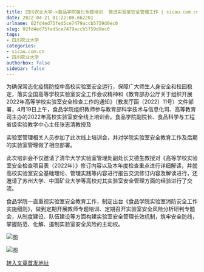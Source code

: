 ```yaml
---
title: 四川农业大学->食品学院强化专题培训  推进实验室安全管理工作 | sicau.com.cn
date: 2022-04-21 01:22:00.662201
urlname: 02fd4ed75fed5ce7479accb5759d0ec0
slug: 02fd4ed75fed5ce7479accb5759d0ec0
tags: 
- 四川农业大学
categories:
- sicau.com.cn
- 四川农业大学
authorbox: false
sidebar: false
---
```

为确保常态化疫情防控中高校实验室安全运行，保障广大师生人身安全和校园稳定，落实全国高等学校实验室安全工作会议精神和《教育部办公厅关于组织开展2022年高等学校实验室安全检查工作的通知》（教发厅函〔2022〕11号）文件部署，4月19日上午，食品学院组织教师参与教育部科学技术与信息化司、高等教育司主办的2022年高校实验室安全线上培训会。食品学院副院长、食品科学与工程省级实验教学中心主任张志清教授及
<!--more-->
实验室管理相关人员参加了此次线上培训会，并对学院实验室安全教育工作及后期的实验室管理做了相应部署。

此次培训会不仅邀请了清华大学实验室管理处副处长艾德生教授对《高等学校实验室安全检查项目表（2022年）》修订内容以及本年度检查重点进行详细解读，并就高校实验室安全基础理论、管理实践等内容进行报告交流修订内容及解读进行，还邀请了苏州大学、中国矿业大学等高校对其实验室安全管理方面的经验进行了交流。

食品学院一直重视实验室安全教育工作，制定出台《食品学院实验室消防安全工作实施细则》，做到定期开展教师专题培训、定期召开实验室安全风险分析研判专题会，从制度建设、队伍建设等方面构建实验室安全管理长效机制，筑牢安全防线，掌握防范、化解、遏制实验室安全风险的主动权。

![图](https://news.sicau.edu.cn/__local/9/7A/F4/BA0AEE85B53B7162374840946CB_D09FE40E_12521.jpg)

![图](https://news.sicau.edu.cn/__local/7/3F/06/DC87627948188BACBA51A7B3879_AA5A3E5D_166F3.jpg)

[转入文章首发地址](https://news.sicau.edu.cn/info/1078/67409.htm)